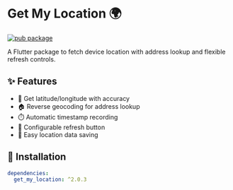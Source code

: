 # Get My Location 🌍

[![pub package](https://img.shields.io/pub/v/get_my_location.svg)](https://pub.dev/packages/get_my_location)

A Flutter package to fetch device location with address lookup and flexible refresh controls.

## ✨ Features
- 📍 Get latitude/longitude with accuracy
- 🏠 Reverse geocoding for address lookup
- ⏱️ Automatic timestamp recording
- 🔄 Configurable refresh button
- 💾 Easy location data saving

## 🚀 Installation
```yaml
dependencies:
  get_my_location: ^2.0.3